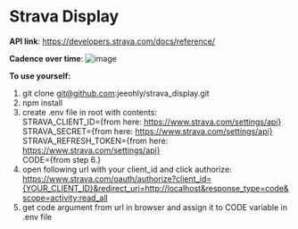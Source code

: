 # Strava Display

**API link**: https://developers.strava.com/docs/reference/<br>

**Cadence over time**: 
![image](https://user-images.githubusercontent.com/29128251/196976383-9c6e8561-7f57-4bc6-a4cb-80dd0124fe51.png)

**To use yourself:**
1. git clone git@github.com:jeeohly/strava_display.git 
2. npm install 
3. create .env file in root with contents:<br>
STRAVA_CLIENT_ID={from here: https://www.strava.com/settings/api}<br>
STRAVA_SECRET={from here: https://www.strava.com/settings/api}<br>
STRAVA_REFRESH_TOKEN={from here: https://www.strava.com/settings/api}<br>
CODE={from step 6.}
5. open following url with your client_id and click authorize:<br>
https://www.strava.com/oauth/authorize?client_id={YOUR_CLIENT_ID}&redirect_uri=http://localhost&response_type=code&scope=activity:read_all
6. get code argument from url in browser and assign it to CODE variable in .env file 




